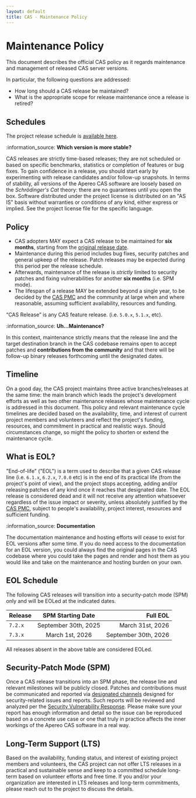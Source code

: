 ```yaml
---
layout: default
title: CAS - Maintenance Policy
---
```


# Maintenance Policy

This document describes the official CAS policy as it regards maintenance and management of released CAS server versions.

In particular, the following questions are addressed:

- How long should a CAS release be maintained?
- What is the appropriate scope for release maintenance once a release is retired?

## Schedules

The project release schedule is [available here](https://github.com/apereo/cas/milestones).

<div class="alert alert-info">:information_source: <strong>Which version is more stable?</strong><p>CAS releases are strictly time-based releases; they 
are not scheduled or based on specific benchmarks, statistics or completion of features or bug fixes. To gain confidence in a 
release, you should start early by experimenting with release candidates and/or follow-up snapshots.
In terms of stability, all versions of the Apereo CAS software are loosely based on the <i>Schrödinger's Cat</i> theory: there are no guarantees 
until you open the box. Software distributed under the project license is distributed on an "AS IS" basis without warranties or conditions 
of any kind, either express or implied. See the project license file for the specific language.
</p></div>

## Policy

- CAS adopters MAY expect a CAS release to be maintained for **six months**, starting from the [original release date](https://github.com/apereo/cas/releases).
- Maintenance during this period includes bug fixes, security patches and general upkeep of the release. Patch releases may be expected during this period per the release schedule.
- Afterwards, maintenance of the release is *strictly* limited to security patches and fixing vulnerabilities for another **six months** (i.e. SPM mode).
- The lifespan of a release MAY be extended beyond a single year, to be decided by the [CAS PMC](Project-Committee.html) and the community at large when and where reasonable, assuming sufficient availability, resources and funding.

“CAS Release” is any CAS feature release. (i.e. `5.0.x`, `5.1.x`, etc).

<div class="alert alert-info">:information_source: <strong>Uh...Maintenance?</strong><p>
In this context, maintenance strictly means that the release line and the target destination branch in the CAS codebase remains open to
  accept patches and <strong>contributions from the community</strong> and that there will be follow-up binary releases forthcoming until the designated dates. 
</p></div>

## Timeline

On a good day, the CAS project maintains three active branches/releases at the same time: the main branch which leads the 
project's development efforts as well as two other maintenance releases whose maintenance cycle is addressed in this document. 
This policy and relevant maintenance cycle timelines are decided based on the availability, time, and interest of current project 
members and volunteers and reflect the project's funding, resources, and commitment in practical and realistic ways. Should 
circumstances change, so might the policy to shorten or extend the maintenance cycle.

## What is EOL?

"End-of-life" ("EOL") is a term used to describe that a given CAS release line (i.e. `6.1.x`, `6.2.x`, `7.0.0` etc) is in the end 
of its practical life (from the project's point of view), and the project stops accepting, adding and/or releasing patches of any 
kind once it reaches that designated date. The EOL release is considered dead and it will not receive any attention whatsoever 
regardless of the issue impact or severity, unless absolutely justified by the [CAS PMC](Project-Committee.html), subject to people's availability, 
project interest, resources and sufficient funding.

<div class="alert alert-info">:information_source: <strong>Documentation</strong><p>
The documentation maintenance and hosting efforts will cease to exist for EOL versions after some time. If you do need access to the documentation
for an EOL version, you could always find the original pages in the CAS codebase where you could take the pages and render and host
them as you would like and take on the maintenance and hosting burden on your own.
</p></div>

## EOL Schedule

The following CAS releases will transition into a security-patch mode (SPM) only and will be EOLed at the indicated dates.

| Release |  SPM Starting Date   |             Full EOL |
|---------|:--------------------:|---------------------:|
| `7.2.x` | September 30th, 2025 |     March 31st, 2026 |
| `7.3.x` |   March 1st, 2026    | September 30th, 2026 |

All releases absent in the above table are considered EOLed.

## Security-Patch Mode (SPM)

Once a CAS release transitions into an SPM phase, the release line and relevant milestones will be publicly 
closed. Patches and contributions must be communicated and reported via [designated channels](/cas/Mailing-Lists.html) designed 
for security-related issues and reports. Such reports will be reviewed and analyzed per the [Security Vulnerability Response](/cas/developer/Sec-Vuln-Response.html). 
Please make sure your report has enough information and detail so the issue can be reproduced based on a concrete 
use case or one that truly in practice affects the inner workings of the Apereo CAS software in a real way.

## Long-Term Support (LTS)

Based on the availability, funding status, and interest of existing project members and volunteers, 
the CAS project can not offer LTS releases in a practical and sustainable sense and keep to a committed schedule 
long-term based on volunteer efforts and free time. If you and/or your organization are interested in LTS releases 
and long-term commitments, please reach out to the project to discuss the details.
